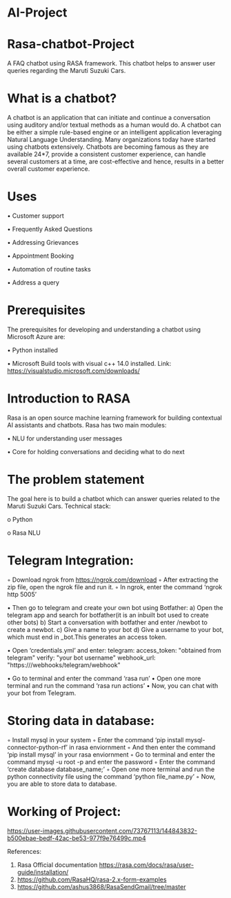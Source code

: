 # AI-Project

# Rasa-chatbot-Project
A FAQ chatbot using RASA framework. This chatbot helps to answer user queries regarding the Maruti Suzuki Cars.
# What is a chatbot?
A chatbot is an application that can initiate and continue a conversation using auditory and/or textual methods as a human would do. A chatbot can be either a simple rule-based engine or an intelligent application leveraging Natural Language Understanding. Many organizations today have started using chatbots extensively. Chatbots are becoming famous as they are available 24*7, provide a consistent customer experience, can handle several customers at a time, are cost-effective and hence, results in a better overall customer experience.
# Uses
•	Customer support

•	Frequently Asked Questions

•	Addressing Grievances

•	Appointment Booking

•	Automation of routine tasks

•	Address a query

# Prerequisites
The prerequisites for developing and understanding a chatbot using Microsoft Azure are:

•	Python installed

•	Microsoft Build tools with visual c++ 14.0 installed. Link: https://visualstudio.microsoft.com/downloads/

# Introduction to RASA
Rasa is an open source machine learning framework for building contextual AI assistants and chatbots.
Rasa has two main modules:

•	NLU for understanding user messages 

•	Core for holding conversations and deciding what to do next 

# The problem statement
The goal here is to build a chatbot which can answer queries related to the Maruti Suzuki Cars.
Technical stack:

o	Python

o	Rasa NLU

# Telegram Integration:
◦	Download ngrok from https://ngrok.com/download
◦	After extracting the zip file, open the ngrok file and run it.
◦	In ngrok, enter the command ‘ngrok http 5005’

•	Then go to telegram and create your own bot using Botfather:
a)	Open the telegram app and search for botfather(it is an inbuilt bot used to create other bots)
b)	Start a conversation with botfather and enter /newbot to create a newbot.
c)	Give a name to your bot
d)	Give a username to your bot, which must end in _bot.This generates an access token.

•	Open ‘credentials.yml’ and enter:
telegram:
access_token: "obtained from telegram"
verify: "your bot username"
webhook_url: "https://<ngrokurl>/webhooks/telegram/webhook"

•	Go to terminal and enter the command ‘rasa run’
•	Open one more terminal and run the command ‘rasa run actions’
•	Now, you can chat with your bot from Telegram.

# Storing data in database:
◦	Install mysql in your system
◦	Enter the command ‘pip install mysql-connector-python-rf’ in rasa enviornment
◦	And then enter the command ‘pip install mysql’ in your rasa enviornment	
◦	Go to terminal and enter the command mysql -u root -p and enter the password
◦	Enter the command ‘create database database_name;’
◦	Open one more terminal and run the python connectivity file using the command ‘python file_name.py’
◦       Now, you are able to store data to database.

# Working of Project:


https://user-images.githubusercontent.com/73767113/144843832-b500ebae-bedf-42ac-be53-977f9e76499c.mp4



References:
1.	Rasa Official documentation https://rasa.com/docs/rasa/user-guide/installation/
2.	https://github.com/RasaHQ/rasa-2.x-form-examples
3.  https://github.com/ashus3868/RasaSendGmail/tree/master


 
